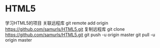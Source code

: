 # HTML5
学习HTML5的项目
关联远程库
git remote add origin https://github.com/samurls/HTML5.git
复制远程库
git clone https://github.com/samurls/HTML5.git
git push -u origin master
git pull -u origin master
